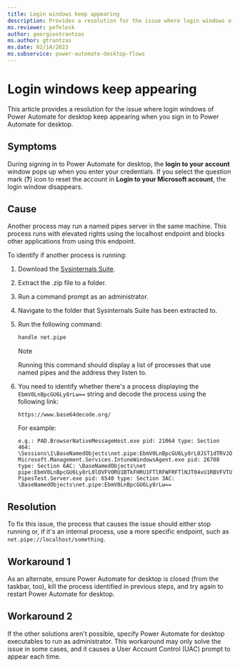 ```yaml
---
title: Login windows keep appearing
description: Provides a resolution for the issue where login windows of Power Automate for desktop keep appearing.
ms.reviewer: pefelesk
author: georgiostrantzas
ms.author: gtrantzas
ms.date: 02/14/2023
ms.subservice: power-automate-desktop-flows
---
```


# Login windows keep appearing

This article provides a resolution for the issue where login windows of Power Automate for desktop keep appearing when you sign in to Power Automate for desktop.

## Symptoms

During signing in to Power Automate for desktop, the **login to your account** window pops up when you enter your credentials. If you select the question mark (**?**) icon to reset the account in **Login to your Microsoft account**, the login window disappears.

## Cause

Another process may run a named pipes server in the same machine. This process runs with elevated rights using the localhost endpoint and blocks other applications from using this endpoint.

To identify if another process is running:

1. Download the [Sysinternals Suite](/sysinternals/downloads/sysinternals-suite).
1. Extract the .zip file to a folder.
1. Run a command prompt as an administrator.
1. Navigate to the folder that Sysinternals Suite has been extracted to.
1. Run the following command:

    ```cmd
    handle net.pipe
    ```

   > [!NOTE]
   > Running this command should display a list of processes that use named pipes and the address they listen to.

1. You need to identify whether there's a process displaying the `EbmV0LnBpcGU6Ly8rLw==` string and decode the process using the following link:

    `https://www.base64decode.org/`

    For example:

    ```console
    e.g.: PAD.BrowserNativeMessageHost.exe pid: 21064 type: Section 464: \Sessions\1\BaseNamedObjects\net.pipe:EbmV0LnBpcGU6Ly8rL0JST1dTRVJOQVRJVkVIT1NULzE2NjIwLzEv Microsoft.Management.Services.IntuneWindowsAgent.exe pid: 26708 type: Section 6AC: \BaseNamedObjects\net pipe:EbmV0LnBpcGU6Ly8rL0lOVFVORU1BTkFHRU1FTlRFWFRFTlNJT04vU1RBVFVTU0VSVklDRS8= PipesTest.Server.exe pid: 6540 type: Section 3AC: \BaseNamedObjects\net.pipe:EbmV0LnBpcGU6Ly8rLw==
    ```

## Resolution

To fix this issue, the process that causes the issue should either stop running or, if it's an internal process, use a more specific endpoint, such as `net.pipe://localhost/something`.

## Workaround 1

As an alternate, ensure Power Automate for desktop is closed (from the taskbar, too), kill the process identified in previous steps, and try again to restart Power Automate for desktop.

## Workaround 2

If the other solutions aren't possible, specify Power Automate for desktop executables to run as administrator. This workaround may only solve the issue in some cases, and it causes a User Account Control (UAC) prompt to appear each time.
